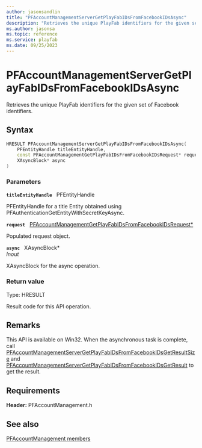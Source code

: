 ```yaml
---
author: jasonsandlin
title: "PFAccountManagementServerGetPlayFabIDsFromFacebookIDsAsync"
description: "Retrieves the unique PlayFab identifiers for the given set of Facebook identifiers."
ms.author: jasonsa
ms.topic: reference
ms.service: playfab
ms.date: 09/25/2023
---
```


# PFAccountManagementServerGetPlayFabIDsFromFacebookIDsAsync  

Retrieves the unique PlayFab identifiers for the given set of Facebook identifiers.  

## Syntax  
  
```cpp
HRESULT PFAccountManagementServerGetPlayFabIDsFromFacebookIDsAsync(  
    PFEntityHandle titleEntityHandle,  
    const PFAccountManagementGetPlayFabIDsFromFacebookIDsRequest* request,  
    XAsyncBlock* async  
)  
```  
  
### Parameters  
  
**`titleEntityHandle`** &nbsp; PFEntityHandle  
  
PFEntityHandle for a title Entity obtained using PFAuthenticationGetEntityWithSecretKeyAsync.  
  
**`request`** &nbsp; [PFAccountManagementGetPlayFabIDsFromFacebookIDsRequest*](../../pfaccountmanagementtypes/structs/pfaccountmanagementgetplayfabidsfromfacebookidsrequest.md)  
  
Populated request object.  
  
**`async`** &nbsp; XAsyncBlock*  
*_Inout_*  
  
XAsyncBlock for the async operation.  
  
  
### Return value
Type: HRESULT
  
Result code for this API operation.
  
## Remarks  
  
This API is available on Win32. When the asynchronous task is complete, call [PFAccountManagementServerGetPlayFabIDsFromFacebookIDsGetResultSize](pfaccountmanagementservergetplayfabidsfromfacebookidsgetresultsize.md) and [PFAccountManagementServerGetPlayFabIDsFromFacebookIDsGetResult](pfaccountmanagementservergetplayfabidsfromfacebookidsgetresult.md) to get the result.
  
## Requirements  
  
**Header:** PFAccountManagement.h
  
## See also  
[PFAccountManagement members](../pfaccountmanagement_members.md)  

  
  

